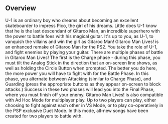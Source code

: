 ## Overview

U-1 is an ordinary boy who dreams about becoming an excellent skateboarder to impress Pico, the girl of his dreams. Little does U-1 know that he is the last descendant of Gitaroo Man, an incredible superhero with the power to battle foes with his magical guitar. It's up to you, as U-1, to vanquish the villains and win the girl as Gitaroo Man! Gitaroo Man Lives! is an enhanced remake of Gitaroo Man for the PS2. You take the role of U-1, and fight enemies by playing your guitar. There are multiple phases of battle in Gitaroo Man Lives! The first is the Charge phase - during this phase, you must tilt the Analog Stick in the direction that an on-screen line shows, as well as holding the Circle Button when prompted. The better you do here, the more power you will have to fight with for the Battle Phase. In this phase, you alternate between Attacking (similar to Charge Phase), and Guarding (press the appropriate buttons as they appear on-screen to block attacks.) Success in these two phases will lead you into the Final Phase, where you must finish off your enemy. Gitaroo Man Lives! is also compatible with Ad Hoc Mode for multiplayer play. Up to two players can play, either choosing to fight against each other in VS Mode, or to play co-operatively in the PSP exclusive Duet Mode. In this mode, all-new songs have been created for two players to battle with.